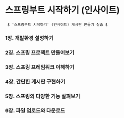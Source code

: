 # 스프링부트 시작하기 (인사이트)

~~~
 $ '스프링부트 시작하기' (인사이트) 게시판 만들기 실습 $
~~~

### 1장. 개발환경 설정하기
### 2징. 스프링 프로젝트 만들어보기
### 3장. 스프링 프레임워크 이해하기
### 4장. 간단한 게시판 구현하기
### 5장. 스프링의 다양한 기능 살펴보기
### 6장. 파일 업로드와 다운로드
